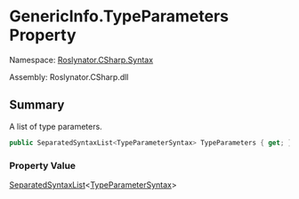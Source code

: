 # GenericInfo\.TypeParameters Property

Namespace: [Roslynator.CSharp.Syntax](../../README.md)

Assembly: Roslynator\.CSharp\.dll

## Summary

A list of type parameters\.

```csharp
public SeparatedSyntaxList<TypeParameterSyntax> TypeParameters { get; }
```

### Property Value

[SeparatedSyntaxList](https://docs.microsoft.com/en-us/dotnet/api/microsoft.codeanalysis.separatedsyntaxlist-1)\<[TypeParameterSyntax](https://docs.microsoft.com/en-us/dotnet/api/microsoft.codeanalysis.csharp.syntax.typeparametersyntax)>


